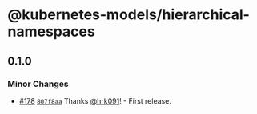 # @kubernetes-models/hierarchical-namespaces

## 0.1.0

### Minor Changes

- [#178](https://github.com/tommy351/kubernetes-models-ts/pull/178) [`807f8aa`](https://github.com/tommy351/kubernetes-models-ts/commit/807f8aa3eb5df152dc8c8d6003d99413b73cc1f7) Thanks [@hrk091](https://github.com/hrk091)! - First release.
